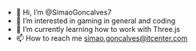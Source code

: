 - 👋 Hi, I’m @SimaoGoncalves7
- 👀 I’m interested in gaming in general and coding
- 🌱 I’m currently learning how to work with Three.js
- 📫 How to reach me simao.goncalves@itcenter.com

<!---
SimaoGoncalves7/SimaoGoncalves7 is a ✨ special ✨ repository because its `README.md` (this file) appears on your GitHub profile.
You can click the Preview link to take a look at your changes.
--->
